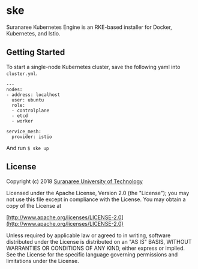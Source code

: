 # ske

Suranaree Kubernetes Engine is an RKE-based installer for Docker, Kubernetes, and Istio.

## Getting Started

To start a single-node Kubernetes cluster, save the following yaml into `cluster.yml`.

```
---
nodes:
- address: localhost
  user: ubuntu
  role:
  - controlplane
  - etcd
  - worker

service_mesh:
  provider: istio
```

And run `$ ske up`

## License

Copyright (c) 2018 [Suranaree University of Technology](http://www.sut.ac.th)

Licensed under the Apache License, Version 2.0 (the "License");
you may not use this file except in compliance with the License.
You may obtain a copy of the License at

[http://www.apache.org/licenses/LICENSE-2.0](http://www.apache.org/licenses/LICENSE-2.0)

Unless required by applicable law or agreed to in writing, software
distributed under the License is distributed on an "AS IS" BASIS,
WITHOUT WARRANTIES OR CONDITIONS OF ANY KIND, either express or implied.
See the License for the specific language governing permissions and
limitations under the License.
